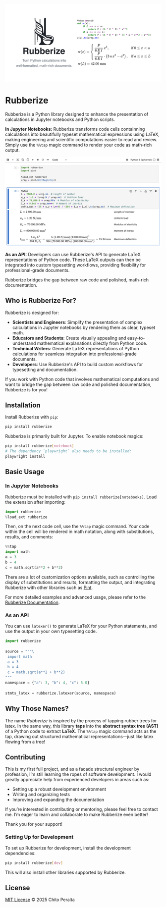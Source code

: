 <picture>
    <source media="(prefers-color-scheme: dark)" srcset="https://raw.githubusercontent.com/chitoperalta/rubberize/main/docs/assets/banner_dark.png">
    <source media="(prefers-color-scheme: light)" srcset="https://raw.githubusercontent.com/chitoperalta/rubberize/main/docs/assets/banner.png">
    <img alt="Rubberize Banner" title="Turn Python calculations into well-formatted, math-rich documents." src="https://raw.githubusercontent.com/chitoperalta/rubberize/main/docs/assets/banner.png">
</picture>

# Rubberize

Rubberize is a Python library designed to enhance the presentation of
calculations in Jupyter notebooks and Python scripts.

**In Jupyter Notebooks:** Rubberize transforms code cells containning calculations
into beautifully typeset mathematical expressions using LaTeX, making engineering
and scientific computations easier to read and review. Simply use the `%%tap`
magic command to render your code as math-rich output.

<picture>
    <source media="(prefers-color-scheme: dark)" srcset="https://raw.githubusercontent.com/chitoperalta/rubberize/main/docs/assets/notebook_example_dark.png">
    <source media="(prefers-color-scheme: light)" srcset="https://raw.githubusercontent.com/chitoperalta/rubberize/main/docs/assets/notebook_example.png">
    <img alt="Screenshot of a Jupyter Notebook using Rubberize" src="https://raw.githubusercontent.com/chitoperalta/rubberize/main/docs/assets/notebook_example.png">
</picture>

**As an API:** Developers can use Rubberize's API to generate LaTeX representations
of Python code. These LaTeX outputs can then be integrated into custom typesetting
workflows, providing flexibility for professional-grade documents.

Rubberize bridges the gap between raw code and polished, math-rich documentation.

## Who is Rubberize For?

Rubberize is designed for:

- **Scientists and Engineers**: Simplify the presentation of complex calculations
in Jupyter notebooks by rendering them as clear, typeset math.
- **Educators and Students**: Create visually appealing and easy-to-understand
mathematical explanations directly from Python code.
- **Technical Writers**: Generate LaTeX representations of Python calculations for
seamless integration into professional-grade documents.
- **Developers**: Use Rubberize's API to build custom workflows for typesetting
and documentation.

If you work with Python code that involves mathematical computations and want to
bridge the gap between raw code and polished documentation, Rubberize is for you!

## Installation

Install Rubberize with `pip`:

```bash
pip install rubberize
```

Rubberize is primarily built for Jupyter. To enable notebook magics:

```bash
pip install rubberize[notebook]
# The dependency `playwright` also needs to be installed:
playwright install
```

## Basic Usage

### In Jupyter Notebooks

 Rubberize must be installed with `pip install rubberize[notebooks]`. Load the
 extension after importing:

 ```python
 import rubberize
 %load_ext rubberize
 ```
 
 Then, on the next code cell, use the `%%tap` magic command. Your code within the
 cell will be rendered in math notation, along with substitutions, results, and
 comments:

 ```python
 %%tap
 import math
 a = 3
 b = 4
 c = math.sqrt(a**2 + b**2)
 ```

There are a lot of customization options available, such as controlling the display
of substitutions and results, formatting the output, and integrating Rubberize with
other libraries such as [Pint](https://github.com/hgrecco/pint).

For more detailed examples and advanced usage, please refer to the
[Rubberize Documentation](docs/index.md).

### As an API

You can use `latexer()` to generate LaTeX for your Python statements, and use the
output in your own typesetting code.

```python
import rubberize

source = """\
 import math
 a = 3
 b = 4
 c = math.sqrt(a**2 + b**2)
"""
namespace = {"a": 3, "b": 4, "c": 5.0}

stmts_latex = rubberize.latexer(source, namespace)
```

## Why Those Names?

The name *Rubberize* is inspired by the process of tapping rubber trees for latex.
In the same way, this library **taps** into the **abstract syntax tree (AST)** of a
Python code to extract **LaTeX**. The `%%tap` magic command acts as the tap, drawing
out structured mathematical representations—just like latex flowing from a tree!

## Contributing

This is my first full project, and as a facade structural engineer by profession,
I’m still learning the ropes of software development. I would greatly appreciate
help from experienced developers in areas such as:

- Setting up a robust development environment
- Writing and organizing tests
- Improving and expanding the documentation

If you’re interested in contributing or mentoring, please feel free to contact me. I’m eager to learn and collaborate to make Rubberize even better!

Thank you for your support!

### Setting Up for Development

To set up Rubberize for development, install the development dependencies:

```bash
pip install rubberize[dev]
```

This will also install other libraries supported by Rubberize.

## License

[MIT License](LICENSE) © 2025 Chito Peralta


